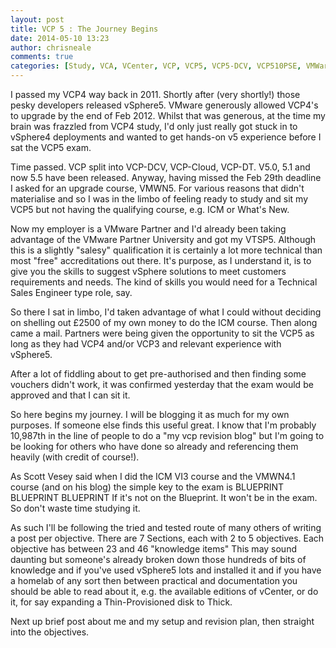 ```yaml
---
layout: post
title: VCP 5 : The Journey Begins
date: 2014-05-10 13:23
author: chrisneale
comments: true
categories: [Study, VCA, VCenter, VCP, VCP5, VCP5-DCV, VCP510PSE, VMWare, vsphere]
---
```

I passed my VCP4 way back in 2011.  Shortly after (very shortly!) those pesky developers released vSphere5.  VMware generously allowed VCP4's to upgrade by the end of Feb 2012.  Whilst that was generous, at the time my brain was frazzled from VCP4 study, I'd only just really got stuck in to vSphere4 deployments and wanted to get hands-on v5 experience before I sat the VCP5 exam.

Time passed.  VCP split into VCP-DCV, VCP-Cloud, VCP-DT.  V5.0, 5.1 and now 5.5 have been released.  Anyway, having missed the Feb 29th deadline I asked for an upgrade course, VMWN5.  For various reasons that didn't materialise and so I was in the limbo of feeling ready to study and sit my VCP5 but not having the qualifying course, e.g. ICM or What's New.

Now my employer is a VMware Partner and I'd already been taking advantage of the VMware Partner University and got my VTSP5.  Although this is a slightly "salesy" qualification it is certainly a lot more technical than most "free" accreditations out there.  It's purpose, as I understand it, is to give you the skills to suggest vSphere solutions to meet customers requirements and needs.  The kind of skills you would need for a Technical Sales Engineer type role, say.

So there I sat in limbo, I'd taken advantage of what I could without deciding on shelling out £2500 of my own money to do the ICM course.  Then along came a mail.  Partners were being given the opportunity to sit the VCP5 as long as they had VCP4 and/or VCP3 and relevant experience with vSphere5.

After a lot of fiddling about to get pre-authorised and then finding some vouchers didn't work, it was confirmed yesterday that the exam would be approved and that I can sit it.

So here begins my journey.  I will be blogging it as much for my own purposes.  If someone else finds this useful great.  I know that I'm probably 10,987th in the line of people to do a "my vcp revision blog" but I'm going to be looking for others who have done so already and referencing them heavily (with credit of course!).

As Scott Vesey said when I did the ICM VI3 course and the VMWN4.1 course (and on his blog) the simple key to the exam is BLUEPRINT BLUEPRINT BLUEPRINT
If it's not on the Blueprint.  It won't be in the exam.  So don't waste time studying it.

As such I'll be following the tried and tested route of many others of writing a post per objective.
There are 7 Sections, each with 2 to 5 objectives.  Each objective has between 23 and 46 "knowledge items"
This may sound daunting but someone's already broken down those hundreds of bits of knowledge and if you've used vSphere5 lots and installed it and if you have a homelab of any sort then between practical and documentation you should be able to read about it, e.g. the available editions of vCenter, or do it, for say expanding a Thin-Provisioned disk to Thick.

Next up brief post about me and my setup and revision plan, then straight into the objectives.
